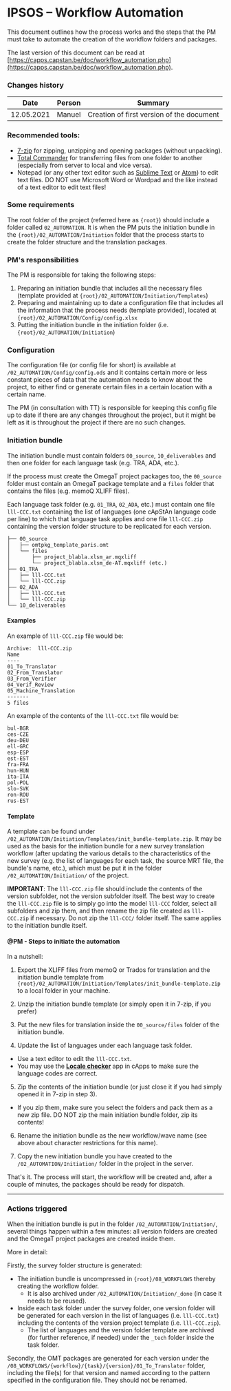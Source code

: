 # **IPSOS – Workflow Automation**

This document outlines how the process works and the steps that the PM must take to automate the creation of the workflow folders and packages.

The last version of this document can be read at [https://capps.capstan.be/doc/workflow_automation.php](https://capps.capstan.be/doc/workflow_automation.php).

### Changes history

| Date  | Person  | Summary |
|---------|---------|-------|
| 12.05.2021 | Manuel | Creation of first version of the document |

### Recommended tools:
- [7-zip](https://www.7-zip.org/) for zipping, unzipping and opening packages (without unpacking).
- [Total Commander](https://www.ghisler.com/) for transferring files from one folder to another (especially from server to local and vice versa).
- Notepad (or any other text editor such as [Sublime Text](https://www.sublimetext.com/) or [Atom](https://atom.io/)) to edit text files. DO NOT use Microsoft Word or Wordpad and the like instead of a text editor to edit text files!


### Some requirements

The root folder of the project (referred here as `{root}`) should include a folder called `02_AUTOMATION`. It is when the PM puts the initiation bundle in the `{root}/02_AUTOMATION/Initiation` folder that the process starts to create the folder structure and the translation packages.

### PM's responsibilities

The PM is responsible for taking the following steps:
1. Preparing an initiation bundle that includes all the necessary files (template provided at `{root}/02_AUTOMATION/Initiation/Templates`)
2. Preparing and maintaining up to date a configuration file that includes all the information that the process needs (template provided), located at `{root}/02_AUTOMATION/Config/config.xlsx`
2. Putting the initiation bundle in the initiation folder (i.e. `{root}/02_AUTOMATION/Initiation`)


### Configuration

The configuration file (or config file for short) is available at `/02_AUTOMATION/Config/config.ods` and it contains certain more or less constant pieces of data that the automation needs to know about the project, to either find or generate certain files in a certain location with a certain name.

The PM (in consultation with TT) is responsible for keeping this config file up to date if there are any changes throughout the project, but it might be left as it is throughout the project if there are no such changes.

### Initiation bundle

The initiation bundle must contain folders `00_source`, `10_deliverables` and then one folder for each language task (e.g. TRA, ADA, etc.).

If the process must create the OmegaT project packages too, the `00_source` folder must contain an OmegaT package template and a `files` folder that contains the files (e.g. memoQ XLIFF files).

Each language task folder (e.g. `01_TRA`, `02_ADA`, etc.) must contain one file `lll-CCC.txt` containing the list of languages (one cApStAn language code per line) to which that language task applies and one file `lll-CCC.zip` containing the version folder structure to be replicated for each version.

```
├── 00_source
│   ├── omtpkg_template_paris.omt
│   └── files
│       ├── project_blabla.xlsm_ar.mqxliff
│       └── project_blabla.xlsm_de-AT.mqxliff (etc.)
├── 01_TRA
│   ├── lll-CCC.txt
│   └── lll-CCC.zip
├── 02_ADA
│   ├── lll-CCC.txt
│   └── lll-CCC.zip
└── 10_deliverables
```

####  Examples

An example of `lll-CCC.zip` file would be:

```
Archive:  lll-CCC.zip
Name
----
01_To_Translator
02_From_Translator
03_From_Verifier
04_Verif_Review
05_Machine_Translation
-------
5 files
```

An example of the contents of the `lll-CCC.txt` file would be:

```
bul-BGR
ces-CZE
deu-DEU
ell-GRC
esp-ESP
est-EST
fra-FRA
hun-HUN
ita-ITA
pol-POL
slo-SVK
ron-ROU
rus-EST
```

#### Template

A template can be found under `/02_AUTOMATION/Initiation/Templates/init_bundle-template.zip`. It may be used as the basis for the initiation bundle for a new survey translation workflow (after updating the various details to the characteristics of the new survey (e.g. the list of languages for each task, the source MRT file, the bundle's name, etc.), which must be put it in the folder `/02_AUTOMATION/Initiation/` of the project.

**IMPORTANT**: The `lll-CCC.zip` file should include the contents of the version subfolder, not the version subfolder itself. The best way to create the `lll-CCC.zip` file is to simply go into the model `lll-CCC` folder, select all subfolders and zip them, and then rename the zip file created as `lll-CCC.zip` if necessary. Do not zip the `lll-CCC/` folder itself. The same applies to the initiation bundle itself.

#### @PM - Steps to initiate the automation

In a nutshell:

1. Export the XLIFF files from memoQ or Trados for translation and the initiation bundle template from `{root}/02_AUTOMATION/Initiation/Templates/init_bundle-template.zip` to a local folder in your machine.

3. Unzip the initiation bundle template (or simply open it in 7-zip, if you prefer)

3. Put the new files for translation inside the `00_source/files` folder of the initiation bundle.

4. Update the list of languages under each language task folder.
  - Use a text editor to edit the `lll-CCC.txt`.
  - You may use the [**Locale checker**](https://capps.capstan.be/locale_checker.php) app in cApps to make sure the language codes are correct.

5. Zip the contents of the initiation bundle (or just close it if you had simply opened it in 7-zip in step 3).
  - If you zip them, make sure you select the folders and pack them as a new zip file. DO NOT zip the main initiation bundle folder, zip its contents!

6. Rename the initiation bundle as the new workflow/wave name (see above about character restrictions for this name).

7. Copy the new initiation bundle you have created to the `/02_AUTOMATION/Initiation/` folder in the project in the server.

That's it. The process will start, the workflow will be created and, after a couple of minutes, the packages should be ready for dispatch.

----

### Actions triggered

When the initiation bundle is put in the folder `/02_AUTOMATION/Initiation/`,  several things happen within a few minutes: all version folders are created and the OmegaT project packages are created inside them.

More in detail:

Firstly, the survey folder structure is generated:

- The initiation bundle is uncompressed in `{root}/08_WORKFLOWS` thereby creating the  workflow folder.
  - It is also archived under `/02_AUTOMATION/Initiation/_done` (in case it needs to be reused).
- Inside each task folder under the survey folder, one version folder will be generated for each version in the list of languages (i.e. `lll-CCC.txt`) including the contents of the version project template (i.e. `lll-CCC.zip`).
  - The list of languages and the version folder template are archived (for further reference, if needed) under the `_tech` folder inside the task folder.

Secondly, the OMT packages are generated for each version under the `/08_WORKFLOWS/{workflow}/{task}/{version}/01_To_Translator` folder, including the file(s) for that version and named according to the pattern specified in the configuration file. They should not be renamed.

